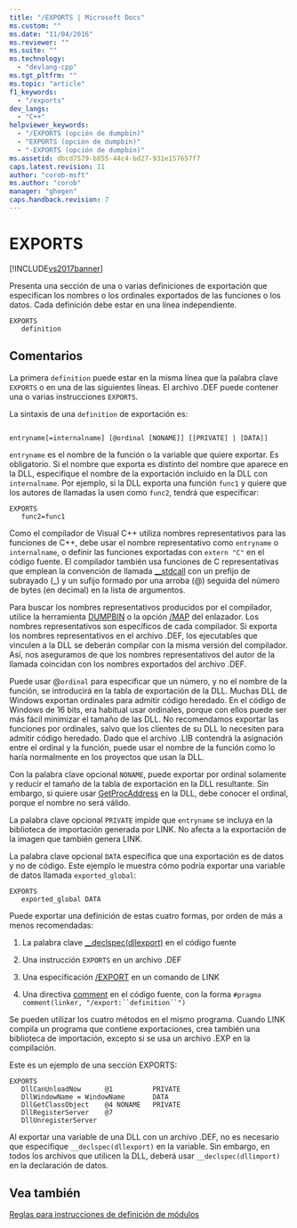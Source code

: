 ```yaml
---
title: "/EXPORTS | Microsoft Docs"
ms.custom: ""
ms.date: "11/04/2016"
ms.reviewer: ""
ms.suite: ""
ms.technology: 
  - "devlang-cpp"
ms.tgt_pltfrm: ""
ms.topic: "article"
f1_keywords: 
  - "/exports"
dev_langs: 
  - "C++"
helpviewer_keywords: 
  - "/EXPORTS (opción de dumpbin)"
  - "EXPORTS (opción de dumpbin)"
  - "-EXPORTS (opción de dumpbin)"
ms.assetid: dbcd7579-b855-44c4-bd27-931e157657f7
caps.latest.revision: 11
author: "corob-msft"
ms.author: "corob"
manager: "ghogen"
caps.handback.revision: 7
---
```

# EXPORTS
[!INCLUDE[vs2017banner](../../assembler/inline/includes/vs2017banner.md)]

Presenta una sección de una o varias definiciones de exportación que especifican los nombres o los ordinales exportados de las funciones o los datos.  Cada definición debe estar en una línea independiente.  
  
```  
EXPORTS  
   definition  
```  
  
## Comentarios  
 La primera `definition` puede estar en la misma línea que la palabra clave `EXPORTS` o en una de las siguientes líneas.  El archivo .DEF puede contener una o varias instrucciones `EXPORTS`.  
  
 La sintaxis de una `definition` de exportación es:  
  
```  
  
entryname[=internalname] [@ordinal [NONAME]] [[PRIVATE] | [DATA]]  
```  
  
 `entryname` es el nombre de la función o la variable que quiere exportar.  Es obligatorio.  Si el nombre que exporta es distinto del nombre que aparece en la DLL, especifique el nombre de la exportación incluido en la DLL con `internalname`.  Por ejemplo, si la DLL exporta una función `func1` y quiere que los autores de llamadas la usen como `func2`, tendrá que especificar:  
  
```  
EXPORTS  
   func2=func1  
```  
  
 Como el compilador de Visual C\+\+ utiliza nombres representativos para las funciones de C\+\+, debe usar el nombre representativo como `entryname` o `internalname`, o definir las funciones exportadas con `extern "C"` en el código fuente.  El compilador también usa funciones de C representativas que emplean la convención de llamada [\_\_stdcall](../../cpp/stdcall.md) con un prefijo de subrayado \(\_\) y un sufijo formado por una arroba \(@\) seguida del número de bytes \(en decimal\) en la lista de argumentos.  
  
 Para buscar los nombres representativos producidos por el compilador, utilice la herramienta [DUMPBIN](../../build/reference/dumpbin-reference.md) o la opción [\/MAP](../../build/reference/map-generate-mapfile.md) del enlazador.  Los nombres representativos son específicos de cada compilador.  Si exporta los nombres representativos en el archivo .DEF, los ejecutables que vinculen a la DLL se deberán compilar con la misma versión del compilador.  Así, nos aseguramos de que los nombres representativos del autor de la llamada coincidan con los nombres exportados del archivo .DEF.  
  
 Puede usar @`ordinal` para especificar que un número, y no el nombre de la función, se introducirá en la tabla de exportación de la DLL.  Muchas DLL de Windows exportan ordinales para admitir código heredado.  En el código de Windows de 16 bits, era habitual usar ordinales, porque con ellos puede ser más fácil minimizar el tamaño de las DLL.  No recomendamos exportar las funciones por ordinales, salvo que los clientes de su DLL lo necesiten para admitir código heredado.  Dado que el archivo .LIB contendrá la asignación entre el ordinal y la función, puede usar el nombre de la función como lo haría normalmente en los proyectos que usan la DLL.  
  
 Con la palabra clave opcional `NONAME`, puede exportar por ordinal solamente y reducir el tamaño de la tabla de exportación en la DLL resultante.  Sin embargo, si quiere usar [GetProcAddress](http://msdn.microsoft.com/library/windows/desktop/ms683212.aspx) en la DLL, debe conocer el ordinal, porque el nombre no será válido.  
  
 La palabra clave opcional `PRIVATE` impide que `entryname` se incluya en la biblioteca de importación generada por LINK.  No afecta a la exportación de la imagen que también genera LINK.  
  
 La palabra clave opcional `DATA` especifica que una exportación es de datos y no de código.  Este ejemplo le muestra cómo podría exportar una variable de datos llamada `exported_global`:  
  
```  
EXPORTS  
   exported_global DATA  
```  
  
 Puede exportar una definición de estas cuatro formas, por orden de más a menos recomendadas:  
  
1.  La palabra clave [\_\_declspec\(dllexport\)](../../cpp/dllexport-dllimport.md) en el código fuente  
  
2.  Una instrucción `EXPORTS` en un archivo .DEF  
  
3.  Una especificación [\/EXPORT](../../build/reference/export-exports-a-function.md) en un comando de LINK  
  
4.  Una directiva [comment](../../preprocessor/comment-c-cpp.md) en el código fuente, con la forma `#pragma comment(linker, "/export:``definition``")`  
  
 Se pueden utilizar los cuatro métodos en el mismo programa.  Cuando LINK compila un programa que contiene exportaciones, crea también una biblioteca de importación, excepto si se usa un archivo .EXP en la compilación.  
  
 Este es un ejemplo de una sección EXPORTS:  
  
```  
EXPORTS  
   DllCanUnloadNow      @1          PRIVATE  
   DllWindowName = WindowName       DATA  
   DllGetClassObject    @4 NONAME   PRIVATE  
   DllRegisterServer    @7  
   DllUnregisterServer  
```  
  
 Al exportar una variable de una DLL con un archivo .DEF, no es necesario que especifique `__declspec(dllexport)` en la variable.  Sin embargo, en todos los archivos que utilicen la DLL, deberá usar `__declspec(dllimport)` en la declaración de datos.  
  
## Vea también  
 [Reglas para instrucciones de definición de módulos](../../build/reference/rules-for-module-definition-statements.md)